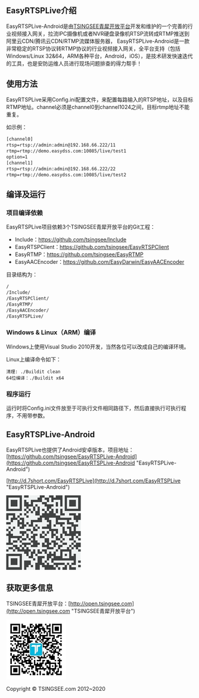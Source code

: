 ## EasyRTSPLive介绍

EasyRTSPLive-Android是由[TSINGSEE青犀开放平台](http://open.tsingsee.com "TSINGSEE青犀开放平台")开发和维护的一个完善的行业视频接入网关，拉流IPC摄像机或者NVR硬盘录像机RTSP流转成RTMP推送到阿里云CDN/腾讯云CDN/RTMP流媒体服务器， EasyRTSPLive-Android是一款非常稳定的RTSP协议转RTMP协议的行业视频接入网关，全平台支持（包括Windows/Linux 32&64，ARM各种平台，Android，iOS），是技术研发快速迭代的工具，也是安防运维人员进行现场问题排查的得力帮手！


## 使用方法

EasyRTSPLive采用Config.ini配置文件，来配置每路输入的RTSP地址，以及目标RTMP地址。channel必须是channel0到channel1024之间，目标rtmp地址不能重复。

如示例：

    [channel0]
	rtsp=rtsp://admin:admin@192.168.66.222/11
	rtmp=rtmp://demo.easydss.com:10085/live/test1
	option=1
	[channel1]
	rtsp=rtsp://admin:admin@192.168.66.222/22
	rtmp=rtmp://demo.easydss.com:10085/live/test2


## 编译及运行

### 项目编译依赖

EasyRTSPLive项目依赖3个TSINGSEE青犀开放平台的Git工程：

- Include：https://github.com/tsingsee/Include
- EasyRTSPClient：https://github.com/tsingsee/EasyRTSPClient
- EasyRTMP：https://github.com/tsingsee/EasyRTMP
- EasyAACEncoder：https://github.com/EasyDarwin/EasyAACEncoder

目录结构为：

	/
	/Include/
	/EasyRTSPClient/
	/EasyRTMP/
	/EasyAACEncoder/
	/EasyRTSPLive/

### Windows & Linux（ARM）编译

Windows上使用Visual Studio 2010开发，当然各位可以改成自己的编译环境。

Linux上编译命令如下：

	清理:	./Buildit clean
	64位编译：./Buildit x64

### 程序运行

运行时将Config.ini文件放至于可执行文件相同路径下，然后直接执行可执行程序，不用带参数。


## EasyRTSPLive-Android

 EasyRTSPLive也提供了Android安卓版本，项目地址：[https://github.com/tsingsee/EasyRTSPLive-Android](https://github.com/tsingsee/EasyRTSPLive-Android "EasyRTSPLive-Android")

[http://d.7short.com/EasyRTSPLive](http://d.7short.com/EasyRTSPLive "EasyRTSPLive-Android")

![EasyRTSPLive-Android](https://github.com/tsingsee/images/blob/master/EasyRTSPLive/fir.easyrtsplive.android.png?raw=true)


## 获取更多信息

TSINGSEE青犀开放平台：[http://open.tsingsee.com](http://open.tsingsee.com "TSINGSEE青犀开放平台")

![TSINGSEE青犀开放平台](https://github.com/tsingsee/images/blob/master/TSINGSEE/singsee_qrcode_160.jpg?raw=true)

Copyright &copy; TSINGSEE.com 2012~2020
